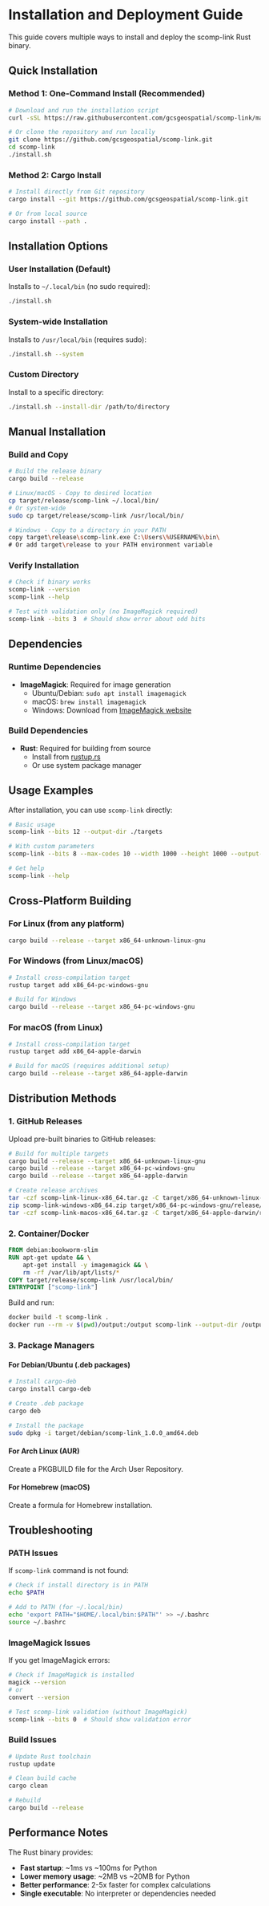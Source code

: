 # Installation and Deployment Guide

This guide covers multiple ways to install and deploy the scomp-link Rust binary.

## Quick Installation

### Method 1: One-Command Install (Recommended)
```bash
# Download and run the installation script
curl -sSL https://raw.githubusercontent.com/gcsgeospatial/scomp-link/main/install.sh | bash

# Or clone the repository and run locally
git clone https://github.com/gcsgeospatial/scomp-link.git
cd scomp-link
./install.sh
```

### Method 2: Cargo Install
```bash
# Install directly from Git repository
cargo install --git https://github.com/gcsgeospatial/scomp-link.git

# Or from local source
cargo install --path .
```

## Installation Options

### User Installation (Default)
Installs to `~/.local/bin` (no sudo required):
```bash
./install.sh
```

### System-wide Installation
Installs to `/usr/local/bin` (requires sudo):
```bash
./install.sh --system
```

### Custom Directory
Install to a specific directory:
```bash
./install.sh --install-dir /path/to/directory
```

## Manual Installation

### Build and Copy
```bash
# Build the release binary
cargo build --release

# Linux/macOS - Copy to desired location
cp target/release/scomp-link ~/.local/bin/
# Or system-wide
sudo cp target/release/scomp-link /usr/local/bin/

# Windows - Copy to a directory in your PATH
copy target\release\scomp-link.exe C:\Users\%USERNAME%\bin\
# Or add target\release to your PATH environment variable
```

### Verify Installation
```bash
# Check if binary works
scomp-link --version
scomp-link --help

# Test with validation only (no ImageMagick required)
scomp-link --bits 3  # Should show error about odd bits
```

## Dependencies

### Runtime Dependencies
- **ImageMagick**: Required for image generation
  - Ubuntu/Debian: `sudo apt install imagemagick`
  - macOS: `brew install imagemagick`
  - Windows: Download from [ImageMagick website](https://imagemagick.org/script/download.php#windows)

### Build Dependencies
- **Rust**: Required for building from source
  - Install from [rustup.rs](https://rustup.rs/)
  - Or use system package manager

## Usage Examples

After installation, you can use `scomp-link` directly:

```bash
# Basic usage
scomp-link --bits 12 --output-dir ./targets

# With custom parameters
scomp-link --bits 8 --max-codes 10 --width 1000 --height 1000 --output-dir ./test

# Get help
scomp-link --help
```

## Cross-Platform Building

### For Linux (from any platform)
```bash
cargo build --release --target x86_64-unknown-linux-gnu
```

### For Windows (from Linux/macOS)
```bash
# Install cross-compilation target
rustup target add x86_64-pc-windows-gnu

# Build for Windows
cargo build --release --target x86_64-pc-windows-gnu
```

### For macOS (from Linux)
```bash
# Install cross-compilation target
rustup target add x86_64-apple-darwin

# Build for macOS (requires additional setup)
cargo build --release --target x86_64-apple-darwin
```

## Distribution Methods

### 1. GitHub Releases
Upload pre-built binaries to GitHub releases:
```bash
# Build for multiple targets
cargo build --release --target x86_64-unknown-linux-gnu
cargo build --release --target x86_64-pc-windows-gnu
cargo build --release --target x86_64-apple-darwin

# Create release archives
tar -czf scomp-link-linux-x86_64.tar.gz -C target/x86_64-unknown-linux-gnu/release scomp-link
zip scomp-link-windows-x86_64.zip target/x86_64-pc-windows-gnu/release/scomp-link.exe
tar -czf scomp-link-macos-x86_64.tar.gz -C target/x86_64-apple-darwin/release scomp-link
```

### 2. Container/Docker
```dockerfile
FROM debian:bookworm-slim
RUN apt-get update && \
    apt-get install -y imagemagick && \
    rm -rf /var/lib/apt/lists/*
COPY target/release/scomp-link /usr/local/bin/
ENTRYPOINT ["scomp-link"]
```

Build and run:
```bash
docker build -t scomp-link .
docker run --rm -v $(pwd)/output:/output scomp-link --output-dir /output
```

### 3. Package Managers

#### For Debian/Ubuntu (.deb packages)
```bash
# Install cargo-deb
cargo install cargo-deb

# Create .deb package
cargo deb

# Install the package
sudo dpkg -i target/debian/scomp-link_1.0.0_amd64.deb
```

#### For Arch Linux (AUR)
Create a PKGBUILD file for the Arch User Repository.

#### For Homebrew (macOS)
Create a formula for Homebrew installation.

## Troubleshooting

### PATH Issues
If `scomp-link` command is not found:
```bash
# Check if install directory is in PATH
echo $PATH

# Add to PATH (for ~/.local/bin)
echo 'export PATH="$HOME/.local/bin:$PATH"' >> ~/.bashrc
source ~/.bashrc
```

### ImageMagick Issues
If you get ImageMagick errors:
```bash
# Check if ImageMagick is installed
magick --version
# or
convert --version

# Test scomp-link validation (without ImageMagick)
scomp-link --bits 0  # Should show validation error
```

### Build Issues
```bash
# Update Rust toolchain
rustup update

# Clean build cache
cargo clean

# Rebuild
cargo build --release
```

## Performance Notes

The Rust binary provides:
- **Fast startup**: ~1ms vs ~100ms for Python
- **Lower memory usage**: ~2MB vs ~20MB for Python
- **Better performance**: 2-5x faster for complex calculations
- **Single executable**: No interpreter or dependencies needed